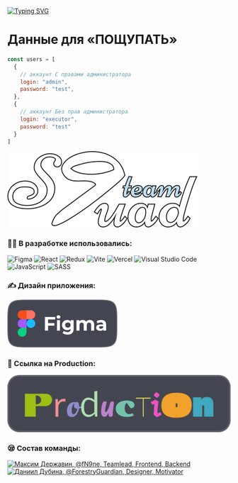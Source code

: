 [![Typing SVG](https://readme-typing-svg.herokuapp.com?color=%2336BCF7&lines=Хакатон+РКСИ+2023)](https://git.io/typing-svg)

# Данные для «ПОЩУПАТЬ»
```js
const users = [
  {
    // аккаунт С правами администратора
    login: "admin",
    password: "test",
  },
  {
    // аккаунт Без прав администратора
    login: "executor",
    password: "test"
  }
]
```

![S9uad logo](/public/s9uadlogo.svg)

### :man_technologist: В разработке использовались:

![Figma](https://img.shields.io/badge/figma-%23F24E1E.svg?style=for-the-badge&logo=figma&logoColor=white)
![React](https://img.shields.io/badge/react-%2320232a.svg?style=for-the-badge&logo=react&logoColor=%2361DAFB)
![Redux](https://img.shields.io/badge/redux-%23593d88.svg?style=for-the-badge&logo=redux&logoColor=white)
![Vite](https://img.shields.io/badge/vite-%23646CFF.svg?style=for-the-badge&logo=vite&logoColor=white)
![Vercel](https://img.shields.io/badge/vercel-%23000000.svg?style=for-the-badge&logo=vercel&logoColor=white)
![Visual Studio Code](https://img.shields.io/badge/Visual%20Studio%20Code-0078d7.svg?style=for-the-badge&logo=visual-studio-code&logoColor=white)
![JavaScript](https://img.shields.io/badge/javascript-%23323330.svg?style=for-the-badge&logo=javascript&logoColor=%23F7DF1E)
![SASS](https://img.shields.io/badge/SASS-hotpink.svg?style=for-the-badge&logo=SASS&logoColor=white)

### :writing_hand: Дизайн приложения:

[![Figma banner](/public/figmabanner.png)](https://www.figma.com/file/oUPOyU2rSUPy0vWEPOb4kz/Hackathon?type=design&mode=design&t=RKXufjGiZa58Gm5J-1)

### :briefcase: Ссылка на Production:

[![Production](/public/productionbanner.svg)](https://hackathon-rksi-2023.vercel.app)

### :sleepy: Состав команды:

[![Максим Державин, @fN9ne, Teamlead, Frontend, Backend](https://i.ibb.co/h2CmNVN/Frame-1.png)](https://t.me/fN9ne)
[![Даниил Дубина, @ForestryGuardian, Designer, Motivator](https://i.ibb.co/Njj7zbc/Frame-2.png)](https://t.me/ForestryGuardian)
